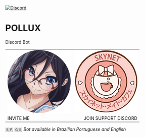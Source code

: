 
[![Discord](https://discordapp.com/api/guilds/277391723322408960/widget.png)](https://discord.gg/ay48h7Q)


# **POLLUX**
Discord Bot

|     |    |
|:-------------|-------------:|
| [![Pollux](./avis/7.png)](https://discordapp.com/oauth2/authorize?client_id=271394014358405121&scope=bot&permissions=2121661559)                     |                [![Pollux](./avis/skynet.png)](https://discord.gg/ay48h7Q)        | 
|  INVITE ME   |  JOIN SUPPORT DISCORD  |

🇧🇷 🇬🇧 *Bot available in Brazilian Portuguese and English*

